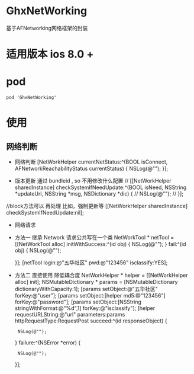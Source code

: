 # GhxNetWorking
基于AFNetworking网络框架的封装

# 适用版本 ios 8.0 +

# pod
``
pod 'GhxNetWorking'
``

# 使用 
## 网络判断
 * 网络判断
 [NetWorkHelper currentNetStatus:^(BOOL isConnect, AFNetworkReachabilityStatus currentStatus) {
 NSLog(@"");
 }];
 
 * 版本更新 通过 bundleid , so 不用修改什么配置
 //    [[NetWorkHelper sharedInstance] checkSystemIfNeedUpdate:^(BOOL isNeed, NSString *updateUrl, NSString *msg, NSDictionary *dic) {
 //        NSLog(@"");
 //    }];
 
 //block方法可以 再处理 比如，强制更新等
 [[NetWorkHelper sharedInstance] checkSystemIfNeedUpdate:nil];
 
 * 网络请求
 * 方法一 继承 Network 请求公共写在一个类
  NetWorkTool * netTool = [[NetWorkTool alloc] initWithSuccess:^(id obj) {
        NSLog(@"");
    } fail:^(id obj) {
        NSLog(@"");

    }];
    [netTool login:@"五华社区" pwd:@"123456" isclassify:YES];
 * 方法二  直接使用 降低耦合度
     NetWorkHelper * helper = [[NetWorkHelper alloc] init];
    NSMutableDictionary * params = [NSMutableDictionary dictionaryWithCapacity:1];
    [params setObject:@"五华社区" forKey:@"user"];
    [params setObject:[helper md5:@"123456"] forKey:@"password"];
    [params setObject:[NSString stringWithFormat:@"%d",1] forKey:@"isclassify"];
    [helper requestURLString:@"url" parameters:params httpRequestType:RequestPost succeed:^(id responseObject) {

        NSLog(@"");

    } failure:^(NSError *error) {

        NSLog(@"");

    }];
 
